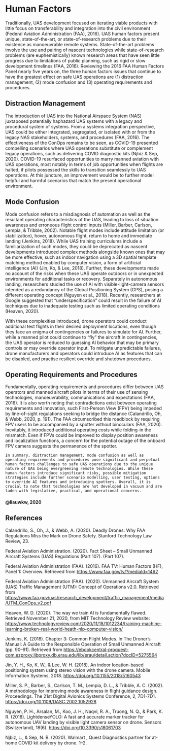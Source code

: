<h1> Human Factors </h1>
Traditionally, UAS development focused on iterating viable products with little focus on transferability and integration into the civil environment (Federal Aviation Administration (FAA), 2016). UAS human factors present unique, state-of-the-art, or state-of-research problems due to their existence as manoeuvrable remote systems. State-of-the-art problems involve the use and pairing of nascent technologies while state-of-research problems (are euphemistically) known research areas that have seen little progress due to limitations of public planning, such as rigid or slow development timelines (FAA, 2016). Reviewing the 2016 FAA Human Factors Panel nearly five years on, the three human factors issues that continue to have the greatest effect on safe UAS operations are (1) distraction management, (2) mode confusion and (3) operating requirements and procedures.

<h2>Distraction Management</h2>
The introduction of UAS into the National Airspace System (NAS) juxtaposed potentially haphazard UAS systems with a legacy and procedural system of systems. From a systems integration perspective, UAS could be either integrated, segregated, or isolated with or from the legacy NAS stakeholders, systems, and procedures (FAA, 2016). The effectiveness of the ConOps remains to be seen, as COVID-19 presented compelling scenarios where UAS operations substitute or complement legacy operations, such as delivering COVID diagnostic kits (Njbiz & Sep, 2020). COVID-19 resurfaced opportunities to marry manned aviation with UAS operations, most notably in terms of job opportunities when flights are halted, if pilots possessed the skills to transition seamlessly to UAS operations. At this juncture, an improvement would be to further model helpful and harmful scenarios that match the present operational environment.
  
<h2>Mode Confusion</h2>
Mode confusion refers to a misdiagnosis of automation as well as the resultant operating characteristics of the UAS, leading to loss of situation awareness and erroneous flight control inputs (Miller, Barber, Carlson, Lempia, & Tribble, 2002). Notable flight modes include attitude limitation (or stabilization),  hover, autonomous flight, return to home and immediate landing (Jenkins, 2018). While UAS training curriculums include a familiarization of such modes, they could be deprecated as nascent developments introduced complex methods alongside known ones that may be more effective, such as indoor navigation using a 3D spatial template matching method enabled by computer vision, a form of artificial intelligence (AI) (Jin, Ko, & Lee, 2018). Further, these developments made no account of the risks when these UAS operate outdoors or in unexpected environments for additional tasks or recovery. Separately in autonomous landing, researchers studied the use of AI with visible-light-camera sensors intended as a redundancy of the Global Positioning System (GPS), posing a different operating concept (Nguyen et al., 2018). Recently, researchers at Google suggested that “underspecification” could result in the failure of AI techniques due to inadequate testing such as limited operating conditions (Heaven, 2020). 

With these complexities introduced, drone operators could conduct additional test flights in their desired deployment locations, even though they face an enigma of contingencies or failures to simulate for AI. Further, while a manned pilot could continue to “fly” the aircraft in contingencies, the UAS operator is reduced to guessing AI behavior that may be primary controls or may override operator input. To mitigate unpredictable failures, drone manufacturers and operators could introduce AI as features that can be disabled, and practise resilient override and shutdown procedures. 

<h2>Operating Requirements and Procedures</h2>
Fundamentally, operating requirements and procedures differ between UAS operators and manned aircraft pilots in terms of their use of sensing technologies, manoeuvrability, communications and expectations (FAA, 2016). It is also worth noting that contradictions exist between operating requirements and innovation, such First-Person View (FPV) being impeded by line-of-sight regulations seeking to bridge the distance (Calandrillo, Oh, & Webb, 2020, p. 191). The FAA circumscribed this roadblock by requiring FPV users to be accompanied by a spotter without binoculars (FAA, 2020). Inevitably, it introduced additional operating costs while folding-in the mismatch. Even if FPVs could be improved to display position awareness and localization functions, a concern for the potential outage of the onboard FPV camera suggests the permanence of the spotter. 

	In summary, distraction management, mode confusion as well as operating requirements and procedures pose significant and perpetual human factors challenges to safe UAS operations due to the unique nature of UAS being evergreening remote technologies. While these human factors introduce significant risks, possible mitigation strategies include further scenario modelling, user testing, options to override AI features and introducing spotters. Overall, it is crucial to note that technologies are not developed in vacuum and are laden with legislative, practical, and operational concerns.

<h4>@liauwkw, 2020</h4>

<h2>References</h2>
Calandrillo, S., Oh, J., & Webb, A. (2020). Deadly Drones: Why FAA Regulations Miss the Mark on Drone Safety. Stanford Technology Law Review, 23. 

Federal Aviation Administration. (2020). Fact Sheet – Small Unmanned Aircraft Systems (UAS) Regulations (Part 107). (Part 107). 

Federal Aviation Administration (FAA). (2016). FAA TV: Human Factors (HF), Panel 1: Overview. Retrieved from https://www.faa.gov/tv/?mediaId=1462

Federal Aviation Administration (FAA). (2020). Unmanned Aircraft System (UAS) Traffic Management (UTM): Concept of Operations v2.0. Retrieved from https://www.faa.gov/uas/research_development/traffic_management/media/UTM_ConOps_v2.pdf

Heaven, W. D. (2020). The way we train AI is fundamentally flawed. Retrieved November 21, 2020, from MIT Technology Review website: https://www.technologyreview.com/2020/11/18/1012234/training-machine-learning-broken-real-world-heath-nlp-computer-vision/

Jenkins, K. (2018). Chapter 3: Common Flight Modes. In The Droner’s Manual: A Guide to the Responsible Operation of Small Unmanned Aircraft (pp. 90–91). Retrieved from https://ebookcentral-proquest-com.ezproxy.libproxy.db.erau.edu/lib/erau/detail.action?docID=5275564

Jin, Y. H., Ko, K. W., & Lee, W. H. (2018). An indoor location-based positioning system using stereo vision with the drone camera. Mobile Information Systems, 2018. https://doi.org/10.1155/2018/5160543

Miller, S. P., Barber, S., Carlson, T. M., Lempia, D. L., & Tribble, A. C. (2002). A methodology for improving mode awareness in flight guidance design. Proceedings. The 21st Digital Avionics Systems Conference, 2, 7D1-7D1. https://doi.org/10.1109/DASC.2002.1052928

Nguyen, P. H., Arsalan, M., Koo, J. H., Naqvi, R. A., Truong, N. Q., & Park, K. R. (2018). LightdenseYOLO: A fast and accurate marker tracker for autonomous UAV landing by visible light camera sensor on drone. Sensors (Switzerland), 18(6). https://doi.org/10.3390/s18061703

Njbiz, L., & Sep, N. B. (2020). Walmart , Quest Diagnostics partner for at-home COVID kit delivery by drone. 1–2.

